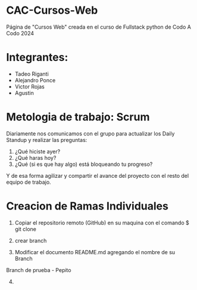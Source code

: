 # CAC-Cursos-Web
Página de "Cursos Web" creada en el curso de Fullstack python de Codo A Codo 2024 

# Integrantes:
+ Tadeo Riganti
+ Alejandro Ponce
+ Victor Rojas
+ Agustin 

# Metologia de trabajo: Scrum
Diariamente nos comunicamos con el grupo para actualizar los Daily Standup y realizar las preguntas:

1. ¿Qué hiciste ayer?
2. ¿Qué haras hoy?
3. ¿Qué (si es que hay algo) está bloqueando tu progreso?

Y de esa forma agilizar y compartir el avance del proyecto con el resto del equipo de trabajo.

# Creacion de Ramas Individuales

1. Copiar el repositorio remoto (GitHub) en su maquina con el comando $ git clone

2. crear branch

3. Modificar el documento README.md agregando el nombre de su Branch

Branch de prueba - Pepito 

4.

